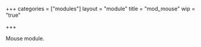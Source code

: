 +++
categories = ["modules"]
layout = "module"
title = "mod_mouse"
wip = "true"

+++

Mouse module.
